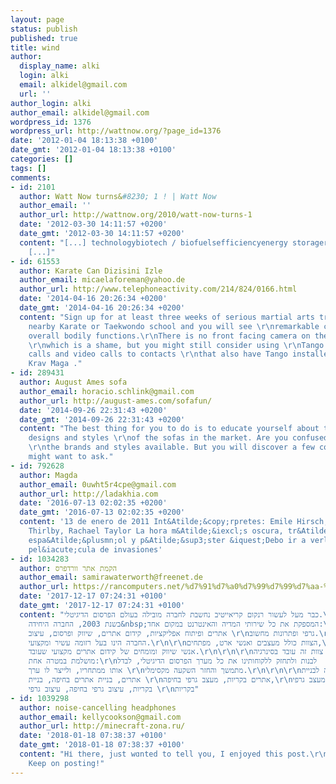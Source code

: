 ```yaml
---
layout: page
status: publish
published: true
title: wind
author:
  display_name: alki
  login: alki
  email: alkidel@gmail.com
  url: ''
author_login: alki
author_email: alkidel@gmail.com
wordpress_id: 1376
wordpress_url: http://wattnow.org/?page_id=1376
date: '2012-01-04 18:13:38 +0100'
date_gmt: '2012-01-04 18:13:38 +0100'
categories: []
tags: []
comments:
- id: 2101
  author: Watt Now turns&#8230; 1 ! | Watt Now
  author_email: ''
  author_url: http://wattnow.org/2010/watt-now-turns-1
  date: '2012-03-30 14:11:57 +0200'
  date_gmt: '2012-03-30 14:11:57 +0200'
  content: "[...] technologybiotech / biofuelsefficiencyenergy storagerecyclingsolartransportationwindresourcesfun
    [...]"
- id: 61553
  author: Karate Can Dizisini Izle
  author_email: micaelaforeman@yahoo.de
  author_url: http://www.telephoneactivity.com/214/824/0166.html
  date: '2014-04-16 20:26:34 +0200'
  date_gmt: '2014-04-16 20:26:34 +0200'
  content: "Sign up for at least three weeks of serious martial arts training in your
    nearby Karate or Taekwondo school and you will see \r\nremarkable changes in your
    overall bodily functions.\r\nThere is no front facing camera on the HTC Inspire,
    \r\nwhich is a shame, but you might still consider using \r\nTango for free phone
    calls and video calls to contacts \r\nthat also have Tango installed. Israel:
    Krav Maga ."
- id: 289431
  author: August Ames sofa
  author_email: horacio.schlink@gmail.com
  author_url: http://august-ames.com/sofafun/
  date: '2014-09-26 22:31:43 +0200'
  date_gmt: '2014-09-26 22:31:43 +0200'
  content: "The best thing for you to do is to educate yourself about the basics of
    designs and styles \r\nof the sofas in the market. Are you confused about all
    \r\nthe brands and styles available. But you will discover a few concerns you
    might want to ask."
- id: 792628
  author: Magda
  author_email: 0uwht5r4cpe@gmail.com
  author_url: http://ladakhia.com
  date: '2016-07-13 02:02:35 +0200'
  date_gmt: '2016-07-13 02:02:35 +0200'
  content: '13 de enero de 2011 Int&Atilde;&copy;rpretes: Emile Hirsch, Max Mii&Acirc;&nbsp;lla,heOlgvia
    Thirlby, Rachael Taylor La hora m&Atilde;&iexcl;s oscura, tr&Atilde;&iexcl;iler
    espa&Atilde;&plusmn;ol y p&Atilde;&sup3;ster &iquest;Debo ir a verla?   Aburrida
    pel&iacute;cula de invasiones'
- id: 1034283
  author: הקמת אתר וורדפרס
  author_email: samirawaterworth@freenet.de
  author_url: https://rancomputers.net/%d7%91%d7%a0%d7%99%d7%99%d7%aa-%d7%90%d7%aa%d7%a8%d7%99-%d7%95%d7%95%d7%a8%d7%93%d7%a4%d7%a8%d7%a1/
  date: '2017-12-17 07:24:31 +0100'
  date_gmt: '2017-12-17 07:24:31 +0100'
  content: "כבר מעל לעשור רנקום קריאייטיב נחשבת לחברה מובילה בעולם הפרסום הדיגיטלי.\r\n\r\n\r\nנוסדנו
    בשנת 2003, החברה היחידה&nbsp;המספקת את כל שירותי המדיה והאינטרנט במקום אחד:\r\n\r\nבניית
    אתרים ופיתוח אפליקציות, קידום אתרים, שיווק ופרסום, עיצוב \r\nגרפי ופתרונות מחשוב.\r\n\r\nצוות
    החברה הינו בעל רזומה עשיר ומקצועי.\r\n\r\nהצוות כולל מעצבים ואנשי ארט, מפתחים,\r\nטכנאים,
    אנשי שיווק ומומחים של קידום אתרים מקצועי שעובד.\r\n\r\n\r\nצוות זה עובד בסינרגיה
    מושלמת במטרה אחת:\r\nלבנות ולתחזק ללקוחותינו את כל מערך הפרסום הדיגיטלי, לבדל
    אותו ממתחריו, ולייצר לו ערך \r\nמתמשך והחזר השקעה מקסימלי.\r\n\r\n\r\nחברה לבניית
    אתרים, בניית אתרים בחיפה, בניית \r\nאתרים בקריות, מעצב גרפי בחיפה,\r\nמעצב גרפי
    בקריות, עיצוב גרפי בחיפה, עיצוב גרפי \r\nבקריות"
- id: 1039298
  author: noise-cancelling headphones
  author_email: kellycookson@gmail.com
  author_url: http://minecraft-zona.ru/
  date: '2018-01-18 07:38:37 +0100'
  date_gmt: '2018-01-18 07:38:37 +0100'
  content: "Ні tһere, jᥙѕt wɑnted to tеll үou, I enjoyed this post.\r\nIt wass helpful.
    Keep оn posting!"
---
```


